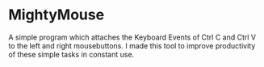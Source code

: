 # MightyMouse
A simple program which attaches the Keyboard Events of Ctrl C and Ctrl V to the left and right mousebuttons. I made this tool to improve productivity of these simple tasks in constant use.
